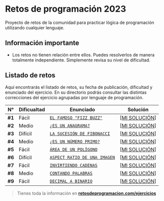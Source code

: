 # Retos de programación 2023

Proyecto de retos de la comunidad para practicar lógica de programación utilizando cualquier lenguaje.

## Información importante

- Los retos no tienen relación entre ellos. Puedes resolverlos de manera totalmente independiente. Simplemente revisa su nivel de dificultad.

## Listado de retos

Aquí encontrarás el listado de retos, su fecha de publicación, dificultad y enunciado del ejercicio. En su directorio podrás consultar las distintas correcciones del ejercicio agrupadas por lenguaje de programación.

| N°     | Dificualtad | Enunciado                                           | Solución                               |
| ------ | ----------- | --------------------------------------------------- | -------------------------------------- |
| **#1** | Fácil       | [`EL FAMOSO "FIZZ BUZZ"`](./Reto-01/README.md)      | [[MI SOLUCIÓN](./Reto-01/solution.py)] |
| **#2** | Medio       | [`¿ES UN ANAGRAMA?`](./Reto-02/README.md)           | [[MI SOLUCIÓN](./Reto-02/solution.py)] |
| **#3** | Difícil     | [`LA SUCESIÓN DE FIBONACCI`](./Reto-03/README.md)   | [[MI SOLUCIÓN](./Reto-03/solution.py)] |
| **#4** | Medio       | [`¿ES UN NÚMERO PRIMO?`](./Reto-04/README.md)       | [[MI SOLUCIÓN](./Reto-04/solution.py)] |
| **#5** | Fácil       | [`ÁREA DE UN POLÍGONO`](./Reto-05/README.md)        | [[MI SOLUCIÓN](./Reto-05/solution.py)] |
| **#6** | Difícil     | [`ASPECT RATIO DE UNA IMAGEN`](./Reto-06/README.md) | [[MI SOLUCIÓN](./Reto-06/solution.py)] |
| **#7** | Fácil       | [`INVIRTIENDO CADENAS`](./Reto-07/README.md)        | [[MI SOLUCIÓN](./Reto-07/solution.py)] |
| **#8** | Medio       | [`CONTANDO PALABRAS`](./Reto-08/README.md)          | [[MI SOLUCIÓN](./Reto-08/solution.py)] |
| **#9** | Fácil       | [`DECIMAL A BINARIO`](./Reto-09/README.md)          | [[MI SOLUCIÓN](./Reto-09/solution.py)] |

> Tienes toda la información en **[retosdeprogramacion.com/ejercicios](https://retosdeprogramacion.com/ejercicios)**
